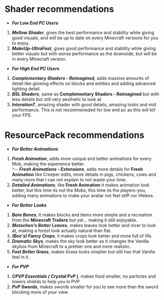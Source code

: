 # Shader recommendations
- ***For Low End PC Users***
1. ***Mellow Shader***, gives the best performance and stability while giving good visuals, and will be up to date on every Minecraft versions for you to enjoy.
2. ***MakeUp-UltraFast***, gives good performance and stability while giving better visuals but with worse performance as the downside, but will be in every 
     Minecraft version.
   
- ***For High End PC Users***
1. ***Complementary Shaders - Reimagined***, adds massive amounts of detail like glowing effects on blocks and entities and adding advanced lighting detail.
2. ***BSL Shaders***, same as **Complementary Shaders - Reimagined** but with less details but still very aesthetic to look at.
3. ***InterationT***, amazing shader with good details, amazing looks and mid performance. This is not recommeneded for low end pc as this will kill your FPS.

# ResourcePack recommendations
- ***For Better Animations***  
1. ***Fresh Animation***, adds more unique and better animations for every Mob, making the experience better.\
  ^-- ***Fresh Animations - Extensions***, adds more details for **Fresh Animation** like Creeper edits, more details in pigs, chickens, cows and many more that I           can not explain to not waste your time.
2. ***Detailed Animations***, like **Fresh Animation** it makes animation look better, but this time its not the Mobs, this time its the players-you, adding many 
    animations to make your avatar not feel stiff nor lifeless.

- ***For Better Looks***
1. ***Bare Bones***, it makes blocks and items more simple and a recreation from the **Minecraft Trailers** but yet... making it still enjoyable.
2. ***Motschen's Better Leaves***, makes leaves look better and nicer to look at, making a forest look actually natural than flat.
3. ***(Bee's) Fancy Crops***, it makes crops look better and more full of life.
4. ***Dramatic Skys***, makes the sky look better as it changes the Vanilla skybox from Minecraft to a prettier one and more realistic.
5. ***Fast Better Grass***, makes Grass looks simplier but still has that Vanilla feel in it.

- ***For PVP***
1. ***CPVP Essentials ( Crystal PvP )***, makes food smaller, no particles and lowers shields to help you in PVP
2. ***PvP Swords***, makes swords smaller for you to see more than the sword blocking more of your view.
